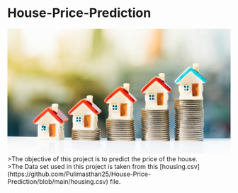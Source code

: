 # House-Price-Prediction
<img src="./House Price Prediction.png" alt="House Price Prediction" />
>The objective of this project is to predict the price of the house.<br>
>The Data set used in this project is taken from this [housing.csv] (https://github.com/Pulimasthan25/House-Price-Prediction/blob/main/housing.csv) file.
